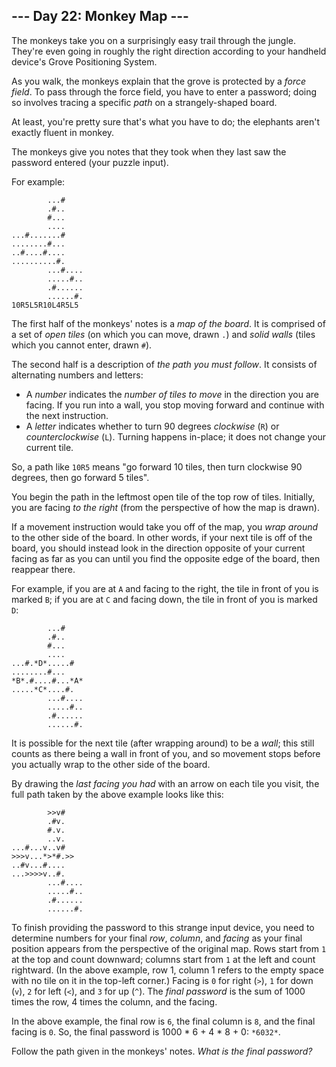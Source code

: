 ## --- Day 22: Monkey Map ---

The monkeys take you on a surprisingly easy trail through the jungle. They're
even going in roughly the right direction according to your handheld device's
Grove Positioning System.

As you walk, the monkeys explain that the grove is protected by a *force field*.
To pass through the force field, you have to enter a password; doing so involves
tracing a specific *path* on a strangely-shaped board.

At least, you're pretty sure that's what you have to do; the elephants aren't
exactly fluent in monkey.

The monkeys give you notes that they took when they last saw the password
entered (your puzzle input).

For example:

```
        ...#
        .#..
        #...
        ....
...#.......#
........#...
..#....#....
..........#.
        ...#....
        .....#..
        .#......
        ......#.
10R5L5R10L4R5L5

```

The first half of the monkeys' notes is a *map of the board*. It is comprised of
a set of *open tiles* (on which you can move, drawn `.`) and *solid walls*
(tiles which you cannot enter, drawn `#`).

The second half is a description of *the path you must follow*. It consists of
alternating numbers and letters:

* A *number* indicates the *number of tiles to move* in the direction you are
  facing. If you run into a wall, you stop moving forward and continue with the
  next instruction.
* A *letter* indicates whether to turn 90 degrees *clockwise* (`R`) or
  *counterclockwise* (`L`). Turning happens in-place; it does not change your
  current tile.

So, a path like `10R5` means "go forward 10 tiles, then turn clockwise 90
degrees, then go forward 5 tiles".

You begin the path in the leftmost open tile of the top row of tiles. Initially,
you are facing *to the right* (from the perspective of how the map is drawn).

If a movement instruction would take you off of the map, you *wrap around* to
the other side of the board. In other words, if your next tile is off of the
board, you should instead look in the direction opposite of your current facing
as far as you can until you find the opposite edge of the board, then reappear
there.

For example, if you are at `A` and facing to the right, the tile in front of you
is marked `B`; if you are at `C` and facing down, the tile in front of you is
marked `D`:

```
        ...#
        .#..
        #...
        ....
...#.*D*.....#
........#...
*B*.#....#...*A*
.....*C*....#.
        ...#....
        .....#..
        .#......
        ......#.

```

It is possible for the next tile (after wrapping around) to be a *wall*; this
still counts as there being a wall in front of you, and so movement stops before
you actually wrap to the other side of the board.

By drawing the *last facing you had* with an arrow on each tile you visit, the
full path taken by the above example looks like this:

```
        >>v#    
        .#v.    
        #.v.    
        ..v.    
...#...v..v#    
>>>v...*>*#.>>    
..#v...#....    
...>>>>v..#.    
        ...#....
        .....#..
        .#......
        ......#.

```

To finish providing the password to this strange input device, you need to
determine numbers for your final *row*, *column*, and *facing* as your final
position appears from the perspective of the original map. Rows start from `1`
at the top and count downward; columns start from `1` at the left and count
rightward. (In the above example, row 1, column 1 refers to the empty space with
no tile on it in the top-left corner.) Facing is `0` for right (`>`), `1` for
down (`v`), `2` for left (`<`), and `3` for up (`^`). The *final password* is
the sum of 1000 times the row, 4 times the column, and the facing.

In the above example, the final row is `6`, the final column is `8`, and the
final facing is `0`. So, the final password is 1000 * 6 + 4 * 8 + 0: `*6032*`.

Follow the path given in the monkeys' notes. *What is the final password?*
